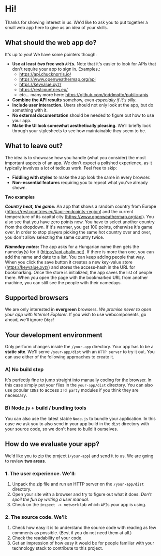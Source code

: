 # Hi!

Thanks for showing interest in us. We'd like to ask you to put together a small web app here to give us an idea of your skills.

## What should the web app do?

It's up to you! We have some pointers though:
* **Use at least _two_ free web `API`s.** Note that it's easier to look for APIs that don't require your app to sign in. Examples.:
    * https://api.chucknorris.io/
    * https://www.openweathermap.org/api
    * https://keyvalue.xyz/
    * https://restcountries.eu/
    * etc... many more here: https://github.com/toddmotto/public-apis
* **Combine the API results** somehow, ~~even~~ _especially if it's silly_. 
* **Include user interaction.** Users should not only look at the app, but do something with it.
* **No external documentation** should be needed to figure out how to use your app.
* **Make the UI look somewhat aesthetically pleasing.** We'll briefly look through your stylesheets to see how maintainable they seem to be.

## What to leave out?

The idea is to showcase how you handle (what you consider) the most important aspects of an app. We don't expect a polished experience, as it typically involves a lot of tedious work. Feel free to skip:
* **Fiddling with styles** to make the app look the same in every browser.
* **Non-essential features** requiring you to repeat what you've already shown.

**Two examples**

***Country heat, the game:*** An app that shows a random country from Europe (https://restcountries.eu/#api-endpoints-region) and the current temperature of its capital city (https://www.openweathermap.org/api). You also see that you have zero points now. You have to select another country from the dropdown. If it's warmer, you get 100 points, otherwise it's game over. In order to stop players picking the same hot country over and over, you don't allow selecting the same country twice.

***Nameday notes:*** The app asks for a Hungarian name then gets the nameday(s) for it (https://api.abalin.net). If there is more than one, you can add the name and date to a list. You can keep adding people that way. When you click the save button it creates a new key-value store (https://keyvalue.xyz/) and stores the access-hash in the URL for bookmarking. Once the store is initialized, the app saves the list of people there. When you open the page with the bookmarked URL from another machine, you can still see the people with their namedays.

## Supported browsers

We are only interested in **evergreen** browsers. _We promise never to open your app with Internet Explorer._ If you wish to use webcomponents, go ahead, we'll ignore `Edge`!

## Your development environment

Only perform changes inside the `/your-app` directory. Your app has to be a **static site**. We'll serve `/your-app/dist` with an `HTTP server` to try it out. You can use either of the following approaches to create it.

### A) No build step

It's perfectly fine to jump straight into manually coding for the browser. In this case simply put your files in the `your-app/dist` directory. You can also use popular `CDN`s to access `3rd party` modules if you think they are necessary.

### B) Node.js + build / bundling tools

You can also use the latest stable `Node.js` to bundle your application. In this case we ask you to also send in your app build in the `dist` directory with your source code, so we don't have to build it ourselves.

## How do we evaluate your app?

We'd like you to zip the project (`/your-app`) and send it to us. We are going to review **two areas**.

### 1. The user experience. We'll:
1. Unpack the zip file and run an HTTP server on the `/your-app/dist` directory.
1. Open your site with a browser and try to figure out what it does. _Don't spoil the fun by writing a user manual._
1. Check on the `inspect -> network` tab which `API`s your app is using.

### 2. The source code. We'll:
1. Check how easy it is to understand the source code with reading as few comments as possible. (Best if you do not need them at all.)
1. Check the readability of your code.
1. Get an impression of how easy it would be for people familiar with your technology stack to contribute to this project.

